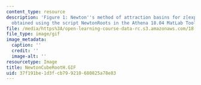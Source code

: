 ```yaml
---
content_type: resource
description: 'Figure 1: Newton''s method of attraction basins for z[exp]3=1. Picture
  obtained using the script NewtonRoots in the Athena 18.04 MatLab Toolkit.'
file: /media/https%3A/open-learning-course-data-rc.s3.amazonaws.com/18-04-complex-variables-with-applications-fall-1999/37f191be1d3fcb799210680825a78e83_NewtonCubeRootH.GIF
file_type: image/gif
image_metadata:
  caption: ''
  credit: ''
  image-alt: ''
resourcetype: Image
title: NewtonCubeRootH.GIF
uid: 37f191be-1d3f-cb79-9210-680825a78e83
---
```

